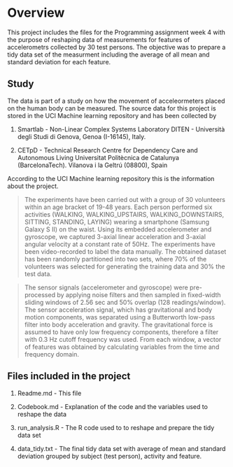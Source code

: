 # Overview
This project includes the files for the Programming assignment week 4 with the purpose of reshaping data of measurements for features of accelerometrs collected by 30 test persons. The objective was to prepare a tidy data set of the measurment including the average of all mean and standard deviation for each feature.

## Study
The data is part of a study on how the movement of acceleormeters placed on the human body can be measured. 
The source data for this project is stored in the UCI Machine learning repository and has been collected by 

1. Smartlab - Non-Linear Complex Systems Laboratory DITEN - Università degli Studi di Genova, Genoa (I-16145), Italy.

1. CETpD - Technical Research Centre for Dependency Care and Autonomous Living Universitat Politècnica de Catalunya (BarcelonaTech). Vilanova i la Geltrú (08800), Spain

According to the UCI Machine learning repository this is the information about the project.

> The experiments have been carried out with a group of 30 volunteers within an age bracket of 19-48 years. Each person performed six activities (WALKING, WALKING_UPSTAIRS, WALKING_DOWNSTAIRS, SITTING, STANDING, LAYING) wearing a smartphone (Samsung Galaxy S II) on the waist. Using its embedded accelerometer and gyroscope, we captured 3-axial linear acceleration and 3-axial angular velocity at a constant rate of 50Hz. The experiments have been video-recorded to label the data manually. The obtained dataset has been randomly partitioned into two sets, where 70% of the volunteers was selected for generating the training data and 30% the test data.

> The sensor signals (accelerometer and gyroscope) were pre-processed by applying noise filters and then sampled in fixed-width sliding windows of 2.56 sec and 50% overlap (128 readings/window). The sensor acceleration signal, which has gravitational and body motion components, was separated using a Butterworth low-pass filter into body acceleration and gravity. The gravitational force is assumed to have only low frequency components, therefore a filter with 0.3 Hz cutoff frequency was used. From each window, a vector of features was obtained by calculating variables from the time and frequency domain.

## Files included in the project
1. Readme.md - This file

1. Codebook.md - Explanation of the code and the variables used to reshape the data

1. run_analysis.R - The R code used to to reshape and prepare the tidy data set

1. data_tidy.txt - The final tidy data set with average of mean and standard deviation grouped by subject (test person), activity and feature.

